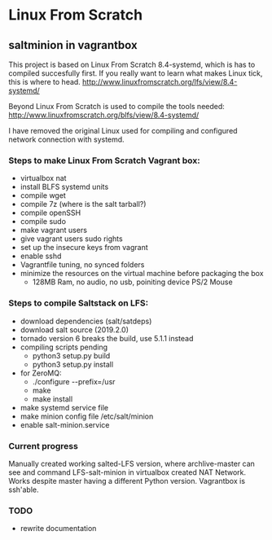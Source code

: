 # Linux From Scratch 
## saltminion in vagrantbox

This project is based on Linux From Scratch 8.4-systemd, which is has to compiled succesfully first. 
If you really want to learn what makes Linux tick, this is where to head. 
http://www.linuxfromscratch.org/lfs/view/8.4-systemd/

Beyond Linux From Scratch is used to compile the tools needed:
http://www.linuxfromscratch.org/blfs/view/8.4-systemd/

I have removed the original Linux used for compiling and configured network connection with systemd.

### Steps to make Linux From Scratch Vagrant box:
- virtualbox nat
- install BLFS systemd units
- compile wget
- compile 7z (where is the salt tarball?)
- compile openSSH
- compile sudo
- make vagrant users
- give vagrant users sudo rights
- set up the insecure keys from vagrant
- enable sshd
- Vagrantfile tuning, no synced folders
- minimize the resources on the virtual machine before packaging the box
  - 128MB Ram, no audio, no usb, poiniting device PS/2 Mouse
  
### Steps to compile Saltstack on LFS:
- download dependencies (salt/satdeps)
- download salt source (2019.2.0)
- tornado version 6 breaks the build, use 5.1.1 instead
- compiling scripts pending
  - python3 setup.py build
  - python3 setup.py install
- for ZeroMQ:
  - ./configure --prefix=/usr
  - make
  - make install
- make systemd service file
- make minion config file /etc/salt/minion
- enable salt-minion.service

### Current progress
Manually created working salted-LFS version, where archlive-master can see and command LFS-salt-minion
in virtualbox created NAT Network. Works despite master having a different Python version.
Vagrantbox is ssh'able.

### TODO
- rewrite documentation
